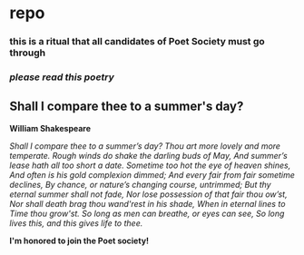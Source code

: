 # repo

### this is a ritual that all candidates of Poet Society must go through
### *please read this poetry*

## Shall I compare thee to a summer's day?
__William Shakespeare__

*Shall I compare thee to a summer’s day?*
*Thou art more lovely and more temperate.*
*Rough winds do shake the darling buds of May,*
*And summer’s lease hath all too short a date.*
*Sometime too hot the eye of heaven shines,*
*And often is his gold complexion dimmed;*
*And every fair from fair sometime declines,*
*By chance, or nature’s changing course, untrimmed;*
*But thy eternal summer shall not fade,*
*Nor lose possession of that fair thou ow’st,*
*Nor shall death brag thou wand'rest in his shade,*
*When in eternal lines to Time thou grow'st.*
*So long as men can breathe, or eyes can see,*
*So long lives this, and this gives life to thee.*

**I'm honored to join the Poet society!**
